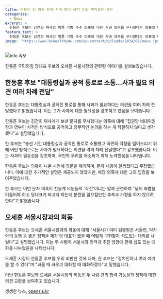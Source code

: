 ```yaml
---
title: 한동훈 김 여사 문자 사적 방식 공적 논의 부적절한 사안
categories:
  - News
excerpt: >
  한동훈 후보는 김건희 여사의 명품 가방 수수 의혹에 대한 사과 의무를 무시했다는 의혹에 대해, 대통령실과 공적 통로를 통해 의견을 여러 차례 전달했다고 주장했다. 그러나 의혹을 제기한 것에 의문을 제기했으며, 문자의 내용이 재구성되어 다르다고 반박했다. 또한, 의회의 분열을 막겠다면서 더불어민주당의 탄핵 관련 행동에 비판을 제기했고, 야당 의원의 개별 표결에 대한 입장을 강조했다. 또한, 오세훈 서울시장과의 회동에 대해 심도 있는 대화를 나눴다고 설명했다.
feature_text: >
  한동훈 후보는 김건희 여사의 명품 가방 수수 의혹에 대한 사과 의무를 무시했다는 의혹에 대해, 대통령실과 공적 통로를 통해 의견을 여러 차례 전달했다고 주장했다. 그러나 의혹을 제기한 것에 의문을 제기했으며, 문자의 내용이 재구성되어 다르다고 반박했다. 또한, 의회의 분열을 막겠다면서 더불어민주당의 탄핵 관련 행동에 비판을 제기했고, 야당 의원의 개별 표결에 대한 입장을 강조했다. 또한, 오세훈 서울시장과의 회동에 대해 심도 있는 대화를 나눴다고 설명했다.
image: 'https://www.behealthy4u.com/wp-content/uploads/2024/06/news.jpg'
---
```


<p><img src="https://www.behealthy4u.com/wp-content/uploads/2024/06/news.jpg" alt="info 속보" /></p>

<p>한동훈 국민의힘 당대표 후보와 오세훈 서울시장의 관련된 이야기를 살펴보겠습니다.</p>

<h2 data-ke-size="size26">한동훈 후보 "대통령실과 공적 통로로 소통…사과 필요 의견 여러 차례 전달"</h2>

<p>한동훈 후보는 대통령실과 공적인 통로를 통해 사과가 필요하다는 의견을 여러 차례 전달했다고 밝혔습니다. 이는 그가 사과에 대한 필요성을 강조하고 있음을 보여줍니다.</p>

<p>한동훈 후보는 김건희 여사에게 보낸 문자를 무시했다는 의혹에 대해 "집권당 비대위원장과 영부인 사적인 방식으로 공적이고 정무적인 논의를 하는 게 적절하지 않다고 생각했다"고 설명했습니다.</p>

<p>한 후보는 "총선 기간 대통령실과 공적인 통로로 소통했고 국민의 걱정을 덜어드리기 위해 어떤 방식으로든 사과가 필요하다는 의견을 여러 차례 전달했다"고 강조했습니다. 이는 사과의 필요성을 강조하며, 국민의 우려를 해소하기 위해 노력했음을 나타냅니다.</p>

<p>한동훈 후보는 의혹이 나온 시점에 의문을 제기하며, 문자 내용이 달라졌다고 주장했습니다. 이에 대한 추가적인 설명은 제공되지 않았지만, 해당 의혹에 대한 그의 입장을 보여주었습니다.</p>

<p>한 후보는 이번 문자 의혹이 친윤계 의원들의 '작전'이냐는 말과 관련하여 "당의 화합을 이끌어야 하고 당대표가 되고자 하는데 분란을 일으킬만한 추측과 가정을 하지 않으려 한다"고 밝혔습니다.</p>

<h2 data-ke-size="size26">오세훈 서울시장과의 회동</h2>

<p>한동훈 후보는 오세훈 서울시장과의 회동에 대해 "서울시가 이미 검증받은 서울런, 약자와의 동행 등 좋은 정책을 제가 당 대표가 됐을 때 어떻게 구현할지 심도있는 대화를 나눴다"고 설명했습니다. 이는 두 사람이 서울시의 정책과 추진 방향에 관해 심도 있는 대화를 나누었음을 나타냅니다.</p>

<p>오세훈 시장이 한동훈 후보를 우회 비판한 것에 대해, 한 후보는 "정치인이니 여러 얘기를 할 수 있다"며 "싸울 때 싸우고 대화할 때 대화하겠다"고 말했습니다.</p>

<p>이번 한동훈 후보와 오세훈 서울시장의 회동은 두 사람 간의 협력 가능성과 정책에 대한 의견 교환을 보여주고 있습니다.</p>
생생한 뉴스, <a href="https://opensis.kr" rel="dofollow">opensis.kr</a>


